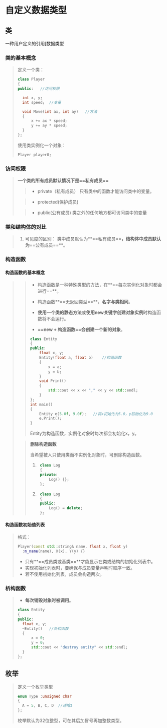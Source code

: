 # 自定义数据类型

## 类

一种用户定义的引用[数据类型

### 类的基本概念

> 定义一个类：
>
> ```c++
> class Player
> {
> public:	//访问权限
> 
> 	int x, y;
> 	int speed;	//变量
> 
> 	void Move(int ax, int ay)	//方法
> 	{
> 		x += ax * speed;
> 		y += ay * speed;
> 	}
> };
> ```
>
> 使用类实例化一个对象：
>
> ```c++
> Player player0;
> ```

### 访问权限

> **一个类的所有成员默认情况下是==私有成员==**
>
> > + private（私有成员）
> > 	只有类中的函数才能访问类中的变量。
>
> > + protected(保护成员)
>
> > + public(公有成员)
> > 	类之外的任何地方都可访问类中的变量

### 类和结构体的对比

> 1. 可见度的区别：
> 	类中成员默认为**==私有成员==**，结构体中成员默认为**==公有成员==**。

### 构造函数

#### 构造函数的基本概念

> > + 构造函数是一种特殊类型的方法，在**==每次实例化对象时都会进行==**。
> >
> > + 构造函数**==无返回类型==**，**名字与类相同**。
> >
> > + **使用一个类的静态方法**或**使用new关键字创建对象实例**时构造函数将不会运行。
> >
> > + **==new + 构造函数==会创建一个新的对象**。
> >
> > ```c++
> > class Entity
> > {
> > public:
> > 	float x, y;
> > 	Entity(float a, float b)	//构造函数
> > 	{
> > 		x = a;
> > 		y = b;
> > 	}
> > 	void Print()
> > 	{
> > 		std::cout << x << "," << y << std::endl;
> > 	}
> > };
> > int main()
> > {
> > 	Entity e(5.0f, 9.0f);	//将x初始化为5.0，y初始化为9.0
> > 	e.Print();
> > }
> > ```
> >
> > Entity为构造函数，实例化对象时每次都会初始化x，y。
>
> > **删除构造函数**
> >
> > 当希望被人只使用类而不实例化对象时，可删除构造函数。
> >
> > 1. ```c++
> > 	class Log
> > 	{
> > 	private:
> > 		Log() {};
> > 	};
> > 	```
> >
> > 2. ```c++
> > 	class Log
> > 	{
> > 	public:
> > 		Log() = delete;
> > 	};
> > 	```

#### 构造函数初始值列表

> 格式：
>
> ```c++
> Player(const std::string& name, float x, float y)
> 	:m_name(name), X(x), Y(y) {}
> ```
>
> + 只有**==成员类或基类==**才能显示在类或结构的初始化列表中。
> + 实现初始化列表时，要确保与成员变量声明时顺序一致。
> + 若不使用初始化列表，成员会构造两次。



### 析构函数

> + **每次销毁对象时被调用**。
>
> ```c++
> class Entity
> {
> public:
> 	float x, y;
> 	~Entity()	//析构函数
> 	{
> 		x = 0;
> 		y = 0;
> 		std::cout << "destroy entity" << std::endl;
> 	}
> };
> ```



## 枚举

> 定义一个枚举类型
>
> ```c++
> enum Type :unsigned char
> {
> 	A = 5, B, C, D	//递增1
> };
> ```
>
> 枚举默认为32位整型，可在其后加冒号再加整数类型。

